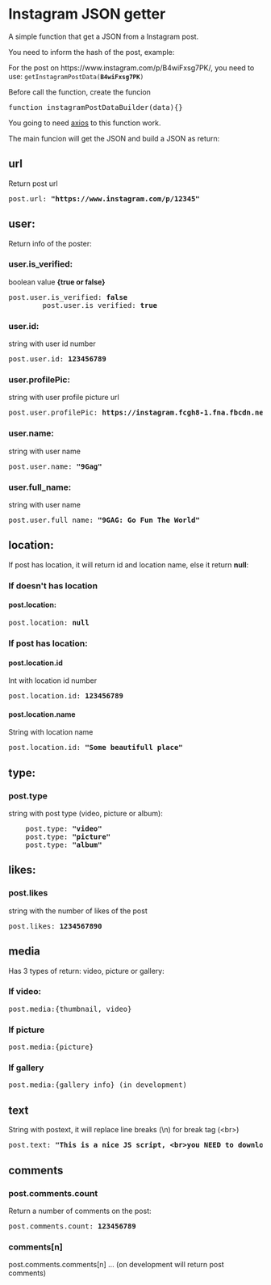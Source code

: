 <div>
    <h1>
        Instagram JSON getter
    </h1>
    <p>
        A simple function that get a JSON from a Instagram post.
    </p>
    <p>
        You need to inform the hash of the post, example:
    </p>
    <p>
        For the post on https://www.instagram.com/p/B4wiFxsg7PK/, you need to use:
        <code>getInstagramPostData(<b>B4wiFxsg7PK</b>)</code>
    </p>
    <p>
        Before call the function, create the funcion <pre>function instagramPostDataBuilder(data){}</pre>
    </p>
    <p>
        You going to need <a href="https://unpkg.com/axios/dist/axios.min.js">axios</a> to this function work.
    </p>
    <p>
        The main funcion will get the JSON and build a JSON as return:
    </p>
</div>

<h2>url</h2>
<p>Return post url</p>
<pre>post.url: <b>"https://www.instagram.com/p/12345"</b></pre>

<h2>user:</h2>
<p>Return info of the poster:</p>

<h3>user.is_verified:</h3>
<p>boolean value <b>{true or false}</b></p>
<pre>post.user.is_verified: <b>false</b>
        post.user.is_verified: <b>true</b></pre>

<h3>user.id:</h3>
<p>string with user id number</p>
<pre>post.user.id: <b>123456789</b></pre>

<h3>user.profilePic:</h3>
<p>string with user profile picture url</p>
<pre>post.user.profilePic: <b>https://instagram.fcgh8-1.fna.fbcdn.net/....jpg?_nc_ht=instagram.fcgh8-1.fna.fbcdn.net</b></pre>


<h3>user.name:</h3>
<p>string with user name</p>
<pre>post.user.name: <b>"9Gag"</b></pre>

<h3>user.full_name:</h3>
<p>string with user name</p>
<pre>post.user.full_name: <b>"9GAG: Go Fun The World"</b></pre>


<h2>location: </h2>
<p>If post has location, it will return id and location name, else it return <b>null</b>:</p>

<h3>If doesn't has location</h3>
<h4>post.location:</h4>
<pre>post.location: <b>null</b></pre>

<h3>If post has location:</h3>
<h4>post.location.id</h4>
<p>Int with location id number</p>
<pre>post.location.id: <b>123456789</b></pre>

<h4>post.location.name</h4>
<p>String with location name</p>
<pre>post.location.id: <b>"Some beautifull place"</b></pre>

<h2>type:</h2>
<h3>post.type</h3>
<p>string with post type (video, picture or album):</p>
<pre>
    post.type: <b>"video"</b>
    post.type: <b>"picture"</b>
    post.type: <b>"album"</b></pre>

<h2>likes:</h2>
<h3>post.likes</h3>
<p>string with the number of likes of the post</p>
<pre>post.likes: <b>1234567890</b></pre>

<h2>media</h2>
<p>Has 3 types of return: video, picture or gallery:</p>

<h3>If video:</h3>
<pre>post.media:{thumbnail, video}</pre>

<h3>If picture</h3>
<pre>post.media:{picture}</pre>

<h3>If gallery</h3>
<pre>post.media:{gallery info} (in development)</pre>

<h2>text</h2>
<p>String with postext, it will replace line breaks (\n) for break tag (&lt;br&gt;)</p>
<pre>post.text: <b>"This is a nice JS script, &lt;br&gt;you NEED to download it!!!"</b></pre>

<h2>comments</h2>

<h3>post.comments.count</h3>
<p>Return a number of comments on the post:</p>
<pre>post.comments.count: <b>123456789</b></pre>
<h3>comments[n]</h3>
<p>post.comments.comments[n] ... (on development will return post comments)</p>
